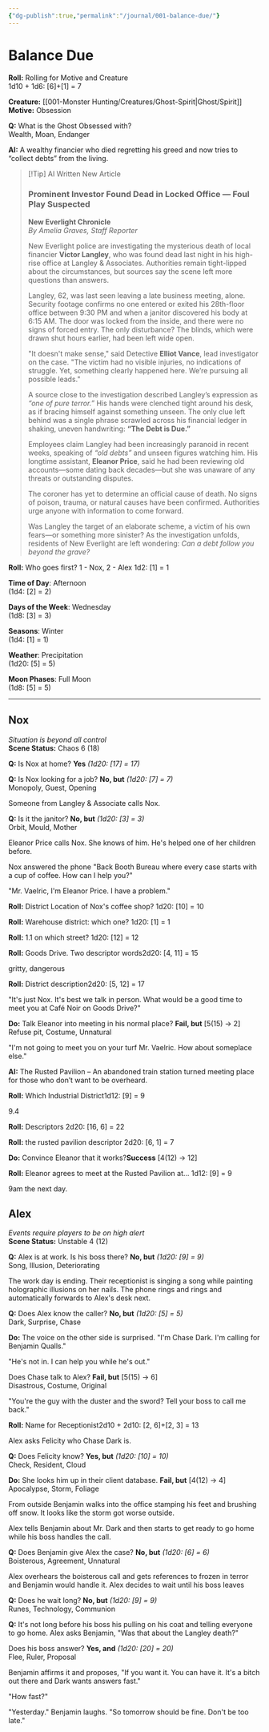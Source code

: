 ```yaml
---
{"dg-publish":true,"permalink":"/journal/001-balance-due/"}
---
```


# Balance Due

**Roll:** Rolling for Motive and Creature  
1d10 + 1d6: [6]+[1] = 7

**Creature:** [[001-Monster Hunting/Creatures/Ghost-Spirit\|Ghost/Spirit]]
**Motive:** Obsession

**Q:** What is the Ghost Obsessed with?  
Wealth, Moan, Endanger

**AI:** A wealthy financier who died regretting his greed and now tries to “collect debts” from the living.

> [!Tip] AI Written New Article
> ### Prominent Investor Found Dead in Locked Office — Foul Play Suspected
> **New Everlight Chronicle**  
> _By Amelia Graves, Staff Reporter_
> 
> New Everlight police are investigating the mysterious death of local financier **Victor Langley**, who was found dead last night in his high-rise office at Langley & Associates. Authorities remain tight-lipped about the circumstances, but sources say the scene left more questions than answers.
> 
> Langley, 62, was last seen leaving a late business meeting, alone. Security footage confirms no one entered or exited his 28th-floor office between 9:30 PM and when a janitor discovered his body at 6:15 AM. The door was locked from the inside, and there were no signs of forced entry. The only disturbance? The blinds, which were drawn shut hours earlier, had been left wide open.
> 
> "It doesn't make sense," said Detective **Elliot Vance**, lead investigator on the case. "The victim had no visible injuries, no indications of struggle. Yet, something clearly happened here. We’re pursuing all possible leads."
> 
> A source close to the investigation described Langley’s expression as _“one of pure terror.”_ His hands were clenched tight around his desk, as if bracing himself against something unseen. The only clue left behind was a single phrase scrawled across his financial ledger in shaking, uneven handwriting: **“The Debt is Due.”**
> 
> Employees claim Langley had been increasingly paranoid in recent weeks, speaking of _“old debts”_ and unseen figures watching him. His longtime assistant, **Eleanor Price**, said he had been reviewing old accounts—some dating back decades—but she was unaware of any threats or outstanding disputes.
> 
> The coroner has yet to determine an official cause of death. No signs of poison, trauma, or natural causes have been confirmed. Authorities urge anyone with information to come forward.
> 
> Was Langley the target of an elaborate scheme, a victim of his own fears—or something more sinister? As the investigation unfolds, residents of New Everlight are left wondering: _Can a debt follow you beyond the grave?_
> 

**Roll:** Who goes first? 1 - Nox, 2 - Alex
1d2: [1] = 1

**Time of Day**: Afternoon  
(1d4: [2] = 2)

**Days of the Week**: Wednesday  
(1d8: [3] = 3)

**Seasons**: Winter  
(1d4: [1] = 1)

**Weather**: Precipitation  
(1d20: [5] = 5)

**Moon Phases**: Full Moon  
(1d8: [5] = 5)

***
## Nox

_Situation is beyond all control_  
**Scene Status:** Chaos 6 (18)

**Q:** Is Nox at home?
**Yes** _(1d20: [17] = 17)_

**Q:** Is Nox looking for a job?
**No, but** _(1d20: [7] = 7)_  
Monopoly, Guest, Opening

Someone from Langley & Associate calls Nox.

**Q:** Is it the janitor?
**No, but** _(1d20: [3] = 3)_  
Orbit, Mould, Mother

Eleanor Price calls Nox. She knows of him. He's helped one of her children before.

Nox answered the phone "Back Booth Bureau where every case starts with a cup of coffee. How can I help you?"

"Mr. Vaelric, I'm Eleanor Price. I have a problem."  
  
**Roll:** District Location of Nox's coffee shop?
1d20: [10] = 10

**Roll:** Warehouse district: which one?
1d20: [1] = 1

**Roll:** 1.1 on which street?
1d20: [12] = 12

**Roll:** Goods Drive. Two descriptor words2d20: [4, 11] = 15

gritty, dangerous

**Roll:** District description2d20: [5, 12] = 17

"It's just Nox. It's best we talk in person. What would be a good time to meet you at Café Noir on Goods Drive?"

**Do:** Talk Eleanor into meeting in his normal place?
**Fail, but** [5(15) → 2]  
Refuse pit, Costume, Unnatural

"I'm not going to meet you on your turf Mr. Vaelric. How about someplace else."

**AI:** The Rusted Pavilion – An abandoned train station turned meeting place for those who don’t want to be overheard.

**Roll:** Which Industrial District1d12: [9] = 9

9.4

**Roll:** Descriptors
2d20: [16, 6] = 22

**Roll:** the rusted pavilion descriptor
2d20: [6, 1] = 7

**Do:** Convince Eleanor that it works?**Success** [4(12) → 12]

**Roll:** Eleanor agrees to meet at the Rusted Pavilion at...
1d12: [9] = 9

9am the next day.

## Alex

_Events require players to be on high alert_  
**Scene Status:** Unstable 4 (12)

**Q:** Alex is at work. Is his boss there?
**No, but** _(1d20: [9] = 9)_  
Song, Illusion, Deteriorating

The work day is ending. Their receptionist is singing a song while painting holographic illusions on her nails. The phone rings and rings and automatically forwards to Alex's desk next.

**Q:** Does Alex know the caller?
**No, but** _(1d20: [5] = 5)_  
Dark, Surprise, Chase

**Do:** The voice on the other side is surprised. "I'm Chase Dark. I'm calling for Benjamin Qualls."  
  
"He's not in. I can help you while he's out."  
  
Does Chase talk to Alex?
**Fail, but** [5(15) → 6]  
Disastrous, Costume, Original

"You're the guy with the duster and the sword? Tell your boss to call me back."

**Roll:** Name for Receptionist2d10 + 2d10: [2, 6]+[2, 3] = 13

Alex asks Felicity who Chase Dark is.

**Q:** Does Felicity know?
**Yes, but** _(1d20: [10] = 10)_  
Check, Resident, Cloud

**Do:** She looks him up in their client database.
**Fail, but** [4(12) → 4]  
Apocalypse, Storm, Foliage

From outside Benjamin walks into the office stamping his feet and brushing off snow. It looks like the storm got worse outside.  

Alex tells Benjamin about Mr. Dark and then starts to get ready to go home while his boss handles the call.

**Q:** Does Benjamin give Alex the case?
**No, but** _(1d20: [6] = 6)_  
Boisterous, Agreement, Unnatural

Alex overhears the boisterous call and gets references to frozen in terror and Benjamin would handle it. Alex decides to wait until his boss leaves  

**Q:** Does he wait long?
**No, but** _(1d20: [9] = 9)_  
Runes, Technology, Communion

**Q:** It's not long before his boss his pulling on his coat and telling everyone to go home. Alex asks Benjamin, "Was that about the Langley death?"  
  
Does his boss answer?
**Yes, and** _(1d20: [20] = 20)_  
Flee, Ruler, Proposal

Benjamin affirms it and proposes, "If you want it. You can have it. It's a bitch out there and Dark wants answers fast."  
  
"How fast?"  
  
"Yesterday." Benjamin laughs. "So tomorrow should be fine. Don't be too late."